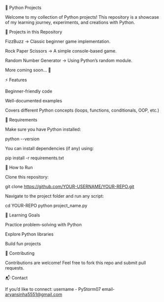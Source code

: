 🐍 Python Projects

Welcome to my collection of Python projects! This repository is a showcase of my learning journey, experiments, and creations with Python.

📌 Projects in this Repository

FizzBuzz → Classic beginner game implementation.

Rock Paper Scissors → A simple console-based game.

Random Number Generator → Using Python’s random module.

More coming soon... 🚧

⚡ Features

Beginner-friendly code

Well-documented examples

Covers different Python concepts (loops, functions, conditionals, OOP, etc.)

🔧 Requirements

Make sure you have Python installed:

python --version


You can install dependencies (if any) using:

pip install -r requirements.txt

🚀 How to Run

Clone this repository:

git clone https://github.com/YOUR-USERNAME/YOUR-REPO.git


Navigate to the project folder and run any script:

cd YOUR-REPO
python project_name.py

🌱 Learning Goals

Practice problem-solving with Python

Explore Python libraries

Build fun projects

🤝 Contributing

Contributions are welcome! Feel free to fork this repo and submit pull requests.

📬 Contact

If you’d like to connect:
username - PyStorm07
email- aryansinha5551@gmail.com
